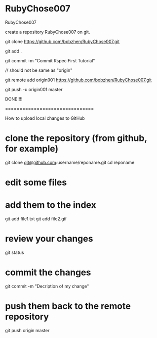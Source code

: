 RubyChose007
============

RubyChose007


 create a repository RubyChose007 on git.
 
 git clone https://github.com/bobzhen/RubyChose007.git

 git add .
 
 git commit -m "Commit Rspec First Tutorial"
 
 // should not be same as "origin"
 
 
 git remote add origin001 https://github.com/bobzhen/RubyChose007.git
 
 git push -u origin001 master
  
 DONE!!!! 
 
 ===============================
 
 How to upload local changes to GitHub
 
 # clone the repository (from github, for example)
 git clone git@github.com:username/reponame.git
 cd reponame    

 # edit some files

 # add them to the index
 git add file1.txt
 git add file2.gif

 # review your changes
 git status    

 # commit the changes
 git commit -m "Decription of my change"

 # push them back to the remote repository
 git push origin master
 
 
 
